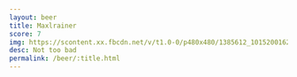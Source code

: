 ```yaml
---
layout: beer
title: Maxlrainer
score: 7
img: https://scontent.xx.fbcdn.net/v/t1.0-0/p480x480/1385612_10152001625738745_155180417_n.jpg?oh=e7c6c18afd61da0bde3f6d29641701c4&oe=58746F9F
desc: Not too bad
permalink: /beer/:title.html
---
```

